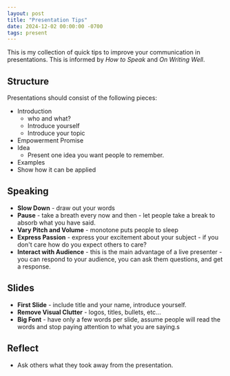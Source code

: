 ```yaml
---
layout: post
title: "Presentation Tips"
date: 2024-12-02 00:00:00 -0700
tags: present
---
```


This is my collection of quick tips to improve your communication in presentations. This is informed by  _How to Speak_ and _On Writing Well_.

## Structure

Presentations should consist of the following pieces:

- Introduction
    - who and what?
    - Introduce yourself
    - Introduce your topic
- Empowerment Promise
- Idea
    - Present one idea you want people to remember.
- Examples
- Show how it can be applied

## Speaking

- __Slow Down__ - draw out your words
- __Pause__ - take a breath every now and then - let people take a break to absorb what you have said.
- __Vary Pitch and Volume__ - monotone puts people to sleep
- __Express Passion__ - express your excitement about your subject - if you don't care how do you expect others to care?
- __Interact with Audience__ - this is the main advantage of a live presenter - you can respond to your audience, you can ask them questions, and get a response.

## Slides

- __First Slide__ - include title and your name, introduce yourself.
- __Remove Visual Clutter__ - logos, titles, bullets, etc...
- __Big Font__ - have only a few words per slide, assume people will read the words and stop paying attention to what you are saying.s

## Reflect

- Ask others what they took away from the presentation.